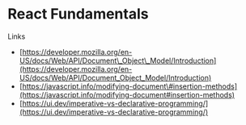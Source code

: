 # React Fundamentals

Links

* [https://developer.mozilla.org/en-US/docs/Web/API/Document\_Object\_Model/Introduction](https://developer.mozilla.org/en-US/docs/Web/API/Document_Object_Model/Introduction)
* [https://javascript.info/modifying-document\#insertion-methods](https://javascript.info/modifying-document#insertion-methods)
* [https://ui.dev/imperative-vs-declarative-programming/](https://ui.dev/imperative-vs-declarative-programming/)

